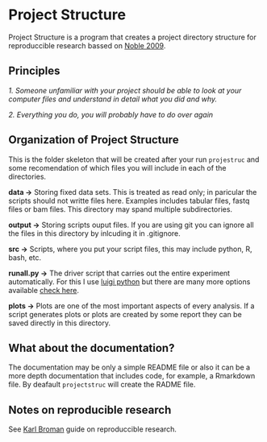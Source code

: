 # Project Structure

Project Structure is a program that creates  a project directory structure for reproduccible research bassed on [Noble 2009](http://journals.plos.org/ploscompbiol/article?id=10.1371/journal.pcbi.1000424).

## Principles

*1. Someone unfamiliar with your project should be able to look at your computer files and understand in detail what you did and why.*

*2. Everything you do, you will probably have to do over again*

## Organization of Project Structure

This is the folder skeleton that will be created after your run `projestruc` and some recomendation of which files you will include in each of the directories.

**data ->** Storing fixed data sets. This is treated as read only; in paricular the scripts should not writte files here. Examples includes tabular files, fastq files or bam files. This directory may spand multiple subdirectories.

**output ->** Storing scripts ouput files. If you are using git you can  ignore all the files in this directory by inlcuding it in .gitignore.

**src ->** Scripts, where you put your script files, this may include python, R, bash, etc.

**runall.py ->** The driver script that carries out the entire experiment automatically. For this I use [luigi python](https://github.com/spotify/luigi) but there are many more options available [ check here](https://github.com/pditommaso/awesome-pipeline).

**plots ->** Plots are one of the most important aspects of every analysis. If a script generates plots or plots are created by some report they can be saved directly in this directory.

## What about the documentation?

The documentation may be only a simple README file or also it can be a more depth documentation that includes code, for example, a Rmarkdown file. By deafault `projectstruc` will create the RADME file.

## Notes on reproducible research

See [Karl Broman](http://kbroman.org/steps2rr/) guide on reproduccible research.




